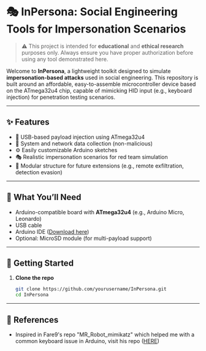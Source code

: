 # 🎭 InPersona: Social Engineering Tools for Impersonation Scenarios

> ⚠️ This project is intended for **educational** and **ethical research** purposes only. Always ensure you have proper authorization before using any tool demonstrated here.

Welcome to **InPersona**, a lightweight toolkit designed to simulate **impersonation-based attacks** used in social engineering. This repository is built around an affordable, easy-to-assemble microcontroller device based on the ATmega32u4 chip, capable of mimicking HID input (e.g., keyboard injection) for penetration testing scenarios.

---

## ✨ Features

- 🔑 USB-based payload injection using ATmega32u4
- 📂 System and network data collection (non-malicious)
- ⚙️ Easily customizable Arduino sketches
- 🎭 Realistic impersonation scenarios for red team simulation
- 🧰 Modular structure for future extensions (e.g., remote exfiltration, detection evasion)

---

## 🧰 What You’ll Need

- Arduino-compatible board with **ATmega32u4** (e.g., Arduino Micro, Leonardo)
- USB cable
- Arduino IDE ([Download here](https://www.arduino.cc/en/software))
- Optional: MicroSD module (for multi-payload support)

---

## 🚀 Getting Started

1. **Clone the repo**
   ```bash
   git clone https://github.com/yourusername/InPersona.git
   cd InPersona

---

## 🔎 References

- Inspired in Fare9's repo "MR_Robot_mimikatz" which helped me with a common keyboard issue in Arduino, visit his repo ([HERE](https://github.com/Fare9/MR_Robot_mimikatz))
